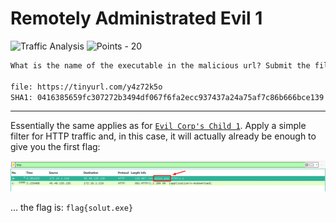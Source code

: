 # Remotely Administrated Evil 1

![Traffic Analysis](https://img.shields.io/badge/Traffic+Analysis--2e00ff?style=for-the-badge) ![Points - 20](https://img.shields.io/badge/Points-20-9cf?style=for-the-badge)

```txt
What is the name of the executable in the malicious url? Submit the filename as the flag: flag{virus.bad}.

file: https://tinyurl.com/y4z72k5o
SHA1: 0416385659fc307272b3494df067f6fa2ecc937437a24a75af7c86b666bce139 Password: hacktober
```

---

Essentially the same applies as for [`Evil Corp's Child 1`](../Evil%20Corp's%20Child%201/README.md). Apply a simple filter for HTTP traffic and, in this case, it will actually already be enough to give you the first flag:

![Wireshark](wireshark.png)

... the flag is: `flag{solut.exe}`